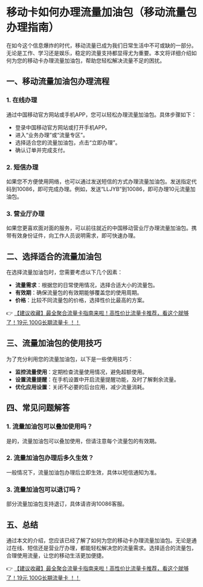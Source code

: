 # 移动卡如何办理流量加油包（移动流量包办理指南）

在如今这个信息爆炸的时代，移动流量已成为我们日常生活中不可或缺的一部分。无论是工作、学习还是娱乐，稳定的流量支持都显得尤为重要。本文将详细介绍如何为您的移动卡办理流量加油包，帮助您轻松解决流量不足的困扰。

## 一、移动流量加油包办理流程

### 1. 在线办理
通过中国移动官方网站或手机APP，您可以轻松办理流量加油包。具体步骤如下：
- 登录中国移动官方网站或打开手机APP。
- 进入“业务办理”或“流量专区”。
- 选择适合您的流量加油包，点击“立即办理”。
- 确认订单并完成支付。

### 2. 短信办理
如果您不方便使用网络，也可以通过发送短信的方式办理流量加油包。发送指定代码到10086，即可完成办理。例如，发送“LLJYB”到10086，即可办理10元流量加油包。

### 3. 营业厅办理
如果您更喜欢面对面的服务，可以前往就近的中国移动营业厅办理流量加油包。携带有效身份证件，向工作人员说明需求，即可快速办理。

## 二、选择适合的流量加油包

在选择流量加油包时，您需要考虑以下几个因素：
- **流量需求**：根据您的日常使用情况，选择合适大小的流量包。
- **有效期**：确保流量包的有效期能够覆盖您的使用周期。
- **价格**：比较不同流量包的价格，选择性价比最高的方案。

👉 [【建议收藏】最全聚合流量卡指南来啦！高性价比流量卡推荐，看这个就够了！19元 100G长期流量卡 ！！](https://bit.ly/Liuliangka)

## 三、流量加油包的使用技巧

为了充分利用您的流量加油包，以下是一些使用技巧：
- **监控流量使用**：定期检查流量使用情况，避免超额使用。
- **设置流量提醒**：在手机设置中开启流量提醒功能，及时了解剩余流量。
- **优化应用设置**：关闭不必要的后台应用，减少流量消耗。

## 四、常见问题解答

### 1. 流量加油包可以叠加使用吗？
是的，流量加油包可以叠加使用，但请注意每个流量包的有效期。

### 2. 流量加油包办理后多久生效？
一般情况下，流量加油包办理后立即生效，具体以短信通知为准。

### 3. 流量加油包可以退订吗？
部分流量加油包支持退订，具体请咨询10086客服。

## 五、总结

通过本文的介绍，您应该已经了解了如何为您的移动卡办理流量加油包。无论是通过在线、短信还是营业厅办理，都能轻松解决您的流量需求。选择适合的流量包，合理使用流量，让您的移动生活更加便捷。

👉 [【建议收藏】最全聚合流量卡指南来啦！高性价比流量卡推荐，看这个就够了！19元 100G长期流量卡 ！！](https://bit.ly/Liuliangka)
